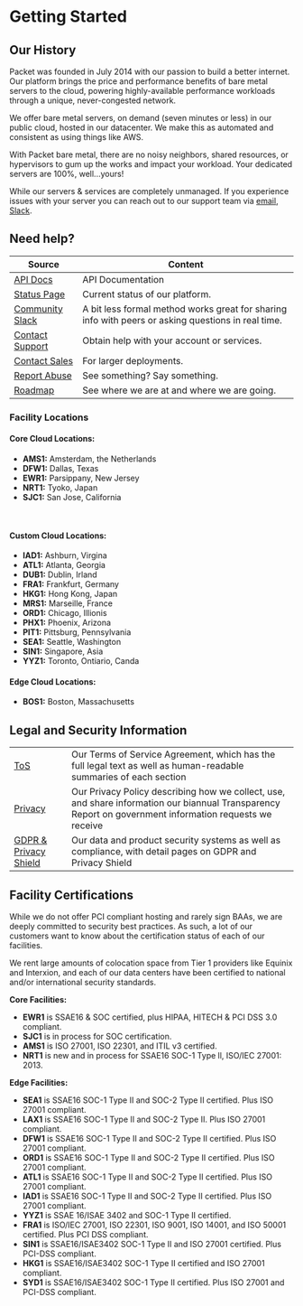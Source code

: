 <!--<meta>
{
    "title":"Getting Started",
}
</meta>-->


# **Getting Started**

## Our History 
Packet was founded in July 2014 with our passion to build a better internet. Our platform brings the price and performance benefits of bare metal servers to the cloud, powering highly-available performance workloads through a unique, never-congested network.

We offer bare metal servers, on demand \(seven minutes or less\) in our public cloud, hosted in our datacenter. We make this as automated and consistent as using things like AWS. 

With Packet bare metal, there are no noisy neighbors, shared resources, or hypervisors to gum up the works and impact your workload. Your dedicated servers are 100%, well...yours!

While our servers & services are completely unmanaged. If you experience issues with your server you can reach out to our support team via [email](mailto:support@packet.com), [Slack](https://slack.packet.com/).


## Need help?

| Source  | Content |
| ------------- | ------------- |
| [API Docs](http://url.coming) | API Documentation
| [Status Page](https://status.packet.com/)  | Current status of our platform. |
| [Community Slack](https://slack.packet.com/)  | A bit less formal method works great for sharing info with peers or asking questions in real time.  |
| [Contact Support](https://app.packet.net/support) | Obtain help with your account or services.
[Contact Sales](mailto:sales@packet.com) | For larger deployments.
[Report Abuse](mailto:abuse@packet.com) | See something? Say something. 
[Roadmap](https://www.packet.com/developers/roadmap/) | See where we are at and where we are going.

### **Facility Locations**

#### Core Cloud Locations:
* **AMS1:** Amsterdam, the Netherlands 
* **DFW1:** Dallas, Texas 
* **EWR1:** Parsippany, New Jersey  
* **NRT1:** Tyoko, Japan 
* **SJC1:** San Jose, California
<br />

#### Custom Cloud Locations: 
* **IAD1:** Ashburn, Virgina 
* **ATL1:** Atlanta, Georgia 
* **DUB1:** Dublin, Irland 
* **FRA1:** Frankfurt, Germany 
* **HKG1:** Hong Kong, Japan 
* **MRS1:** Marseille, France 
* **ORD1:** Chicago, Illionis 
* **PHX1:** Phoenix, Arizona
* **PIT1:** Pittsburg, Pennsylvania
* **SEA1:** Seattle, Washington 
* **SIN1:** Singapore, Asia 
* **YYZ1:** Toronto, Ontiario, Canda 

#### Edge Cloud Locations: 
* **BOS1:** Boston, Massachusetts

## Legal and Security Information
| | |
| ------------- | ------------- |
| [ToS](https://www.packet.com/about/terms/service/) | Our Terms of Service Agreement, which has the full legal text as well as human-readable summaries of each section
[Privacy](https://www.packet.com/about/terms/privacy/) | Our Privacy Policy describing how we collect, use, and share information our biannual Transparency Report on government information requests we receive
[GDPR & Privacy Shield](https://www.packet.com/about/terms/gdpr/) |  Our data and product security systems as well as compliance, with detail pages on GDPR and Privacy Shield

## Facility Certifications

While we do not offer PCI compliant hosting and rarely sign BAAs, we are deeply committed to security best practices. As such, a lot of our customers want to know about the certification status of each of our facilities.   

We rent large amounts of colocation space from Tier 1 providers like Equinix and Interxion, and each of our data centers have been certified to national and/or international security standards.

**Core Facilities:**

* **EWR1** is SSAE16 & SOC certified, plus HIPAA, HITECH & PCI DSS 3.0 compliant.
* **SJC1** is in process for SOC certification.
* **AMS1** is ISO 27001, ISO 22301, and ITIL v3 certified.
* **NRT1** is new and in process for SSAE16 SOC-1 Type ll, ISO/IEC 27001: 2013.

**Edge Facilities:** 

* **SEA1** is SSAE16 SOC-1 Type II and SOC-2 Type II certified. Plus ISO 27001 compliant.
* **LAX1** is SSAE16 SOC-1 Type II and SOC-2 Type II. Plus ISO 27001 compliant. 
* **DFW1** is SSAE16 SOC-1 Type II and SOC-2 Type II certified. Plus ISO 27001 compliant. 
* **ORD1** is SSAE16 SOC-1 Type II and SOC-2 Type II certified. Plus ISO 27001 compliant.  
* **ATL1** is SSAE16 SOC-1 Type II and SOC-2 Type II certified. Plus ISO 27001 compliant.  
* **IAD1** is SSAE16 SOC-1 Type II and SOC-2 Type II certified. Plus ISO 27001 compliant.
* **YYZ1** is SSAE 16/ISAE 3402 and SOC-1 Type II certified.  
* **FRA1** is ISO/IEC 27001, ISO 22301, ISO 9001, ISO 14001, and ISO 50001 certified. Plus PCI DSS compliant.
* **SIN1** is SSAE16/ISAE3402 SOC-1 Type II and ISO 27001 certified. Plus PCI-DSS compliant.  
* **HKG1** is SSAE16/ISAE3402 SOC-1 Type II certified and ISO 27001 compliant. 
* **SYD1** is SSAE16/ISAE3402 SOC-1 Type II certified. Plus ISO 27001 and PCI-DSS compliant. 

